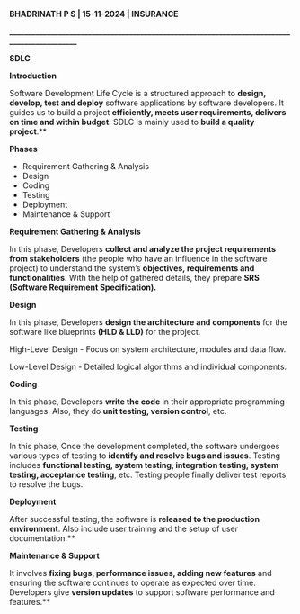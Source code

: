 ﻿**BHADRINATH P S | 15-11-2024 | INSURANCE** 

**\_\_\_\_\_\_\_\_\_\_\_\_\_\_\_\_\_\_\_\_\_\_\_\_\_\_\_\_\_\_\_\_\_\_\_\_\_\_\_\_\_\_\_\_\_\_\_\_\_\_\_\_\_\_\_\_\_\_\_\_\_\_\_\_\_\_\_\_\_\_\_\_\_\_\_\_\_\_\_\_\_\_\_\_\_\_\_\_\_\_\_\_\_** 

**SDLC** 

**Introduction** 

Software Development Life Cycle is a structured approach to **design, develop, test and deploy** software applications by software developers. It guides us to build a project **efficiently, meets user requirements, delivers on time and within budget**. SDLC is mainly used to **build a quality project**.** 

**Phases** 

- Requirement Gathering & Analysis 
- Design 
- Coding 
- Testing 
- Deployment 
- Maintenance & Support 

**Requirement Gathering & Analysis** 

In this phase, Developers **collect and analyze the project requirements 
from stakeholders** (the people who have an influence in the software project) to understand the system’s **objectives, requirements and functionalities**. With the help of gathered details, they prepare **SRS (Software Requirement Specification).** 

**Design** 

In this phase, Developers **design the architecture and components** for the software like blueprints **(HLD & LLD)** for the project. 

High-Level Design - Focus on system architecture, modules and data flow. 

Low-Level Design - Detailed logical algorithms and individual components. 

**Coding** 

In this phase, Developers **write the code** in their appropriate programming languages. Also, they do **unit testing, version control**, etc. 

**Testing**  

In this phase, Once the development completed, the software undergoes various types of testing to **identify and resolve bugs and issues**. Testing includes **functional testing, system testing, integration testing, system testing, acceptance testing**, etc. Testing people finally deliver test reports to resolve the bugs. 

**Deployment**  

After successful testing, the software is **released to the production 
environment**. Also include user training and the setup of user documentation.** 

**Maintenance & Support**  

It involves **fixing bugs, performance issues, adding new features** and ensuring the software continues to operate as expected over time. Developers give **version updates** to support software performance and features.** 
